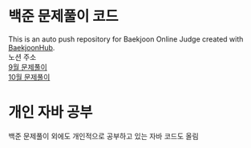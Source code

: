 # 백준 문제풀이 코드 
This is an auto push repository for Baekjoon Online Judge created with [BaekjoonHub](https://github.com/BaekjoonHub/BaekjoonHub).  
노션 주소   
[9월 문제풀이](https://www.notion.so/9-68505b0b3d9a490689d493f19becbc8c?pvs=4)  
[10월 문제풀이](https://www.notion.so/10-1131f507456a80398ab2e0e17548005f?pvs=4)

# 개인 자바 공부 
백준 문제풀이 외에도 개인적으로 공부하고 있는 자바 코드도 올림

